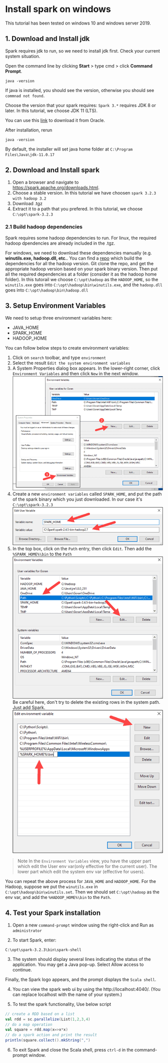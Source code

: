 # Install spark on windows

This tutorial has been tested on windows 10 and windows server 2019.

## 1. Download and Install jdk

Spark requires jdk to run, so we need to install jdk first. Check your current system situation.

Open the command line by clicking **Start** > type cmd > click **Command Prompt**.

```shell
java -version
```

If java is installed, you should see the version, otherwise you should see `commnad not found`.

Choose the version that your spark requires: `Spark 3.*` requires JDK 8 or later. In this tutorial, we choose JDK 11 (LTS).

You can use this [link](https://www.oracle.com/java/technologies/downloads/#java11) to download it from Oracle. 

After installation, rerun 

```shell
java -version
```

By default, the installer will set java home folder at `C:\Program Files\Java\jdk-11.0.17` 

## 2. Download and Install spark

1. Open a browser and navigate to https://spark.apache.org/downloads.html.
2. Choose a stable version. In this tutorial we have choosen `spark 3.2.3 with hadoop 3.2`
3. Download .tgz
4. Extract it to a path that you prefered. In this tutorial, we choose `C:\opt\spark-3.2.3`

### 2.1 Build hadoop dependencies

Spark requires some hadoop dependencies to run. For linux, the required hadoop dpendencies are already included in the .tgz. 

For windows, we need to download these dependencies manually (e.g. **winutils.exe, hadoop.dll, etc.**. You can find a [repo](https://github.com/cdarlint/winutils) which build the dependencies for all the hadoop version. Git clone the repo, and get the appropriate hadoop version based on your spark binary version. Then put all the required dependencies at a folder (consider it as the hadoop home folder). In this tutorail we choose `C:\opt\hadoop` as the `HADOOP_HOME`, so the `winutils.exe` goes into `C:\opt\hadoop\bin\winutils.exe`, and the `hadoop.dll` goes into `C:\opt\hadoop\bin\hadoop.dll`

## 3. Setup Environment Variables

We need to setup three environment variables here:
- JAVA_HOME
- SPARK_HOME
- HADOOP_HOME

You can follow below steps to create environment variables:
1. Click on `search` toolbar, and type `environment`
2. Select the result `Edit the system environment variables`
3. A System Properties dialog box appears. In the lower-right corner, click `Environment Variables` and then click `New` in the next window.
![windows-new-environment-variable1.png](../images/windows-new-environment-variable1.png)
4. Create a new `environment variables` called `SPARK_HOME`, and put the path of the spark binary which you just downloaded. In our case it's `C:\opt\spark-3.2.3`
![windows-new-spark-env-variable.png](../images/windows-new-spark-env-variable.png)
5. In the top box, click on the `Path` entry, then click `Edit`. Then add the `%SPARK_HOME%\bin` to the `Path`
![windows-edit-path-variable-spark.png](../images/windows-edit-path-variable-spark.png)
Be careful here, don't try to delete the existing rows in the system path. Just add Spark.
![windows-add-spark-to-path.png](../images/windows-add-spark-to-path.png)


> Note In the `Environment Variables` view, you have the upper part which edit the User env var(only effective for the current user). The lower part which edit the system env var (effective for users).  

You can repeat the above process for `JAVA_HOME` and `HADOOP_HOME`. For the Hadoop, suppose we put the `winutils.exe` in `C:\opt\hadoop\bin\winutils.set`. Then we should set `C:\opt\hadoop` as the env var, and add the `%HADOOP_HOME%\bin` to the `Path`.

## 4. Test your Spark installation

1. Open a new `command-prompt` window using the right-click and Run as `administrator`

2. To start Spark, enter:

```shell
C:\opt\spark-3.2.3\bin\spark-shell
```

3. The system should display several lines indicating the status of the application. You may get a Java pop-up. Select Allow access to continue.

Finally, the Spark logo appears, and the prompt displays the `Scala shell`.

4. You can view the spark web ui by using the  http://localhost:4040/. (You can replace localhost with the name of your system.)

5. To test the spark functionality, Use below script
```scala
// create a RDD based on a list
val rdd = sc.parallelize(List(1,2,3,4)
// do a map operation             
val square = rdd.map(x=>x*x)
// do a spark action and print the result 
println(square.collect().mkString(",")    
```

6. To exit Spark and close the Scala shell, press `ctrl-d` in the command-prompt window.
